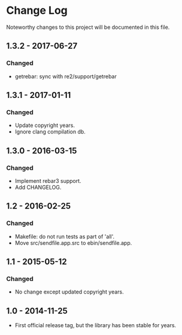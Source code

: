# Change Log
Noteworthy changes to this project will be documented in this file.

## 1.3.2 - 2017-06-27
### Changed
- getrebar: sync with re2/support/getrebar

## 1.3.1 - 2017-01-11
### Changed
- Update copyright years.
- Ignore clang compilation db.

## 1.3.0 - 2016-03-15
### Changed
- Implement rebar3 support.
- Add CHANGELOG.

## 1.2 - 2016-02-25
### Changed
- Makefile: do not run tests as part of 'all'.
- Move src/sendfile.app.src to ebin/sendfile.app.

## 1.1 - 2015-05-12
### Changed
- No change except updated copyright years.

## 1.0 - 2014-11-25
- First official release tag, but the library has been stable for years.
